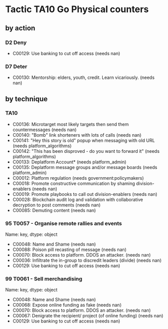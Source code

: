 # Tactic TA10 Go Physical counters

## by action


### D2 Deny
* C00129: Use banking to cut off access  (needs nan)

### D7 Deter
* C00130: Mentorship: elders, youth, credit. Learn vicariously. (needs nan)

## by technique


### TA10
* C00136: Microtarget most likely targets then send them countermessages (needs nan)
* C00140: "Bomb" link shorteners with lots of calls (needs nan)
* C00141: "Hey this story is old" popup when messaging with old URL (needs platform_algorithms)
* C00142: "This has been disproved - do you want to forward it" (needs platform_algorithms)
* C00133: Deplatform Account* (needs platform_admin)
* C00135: Deplatform message groups and/or message boards (needs platform_admin)
* C00012: Platform regulation (needs government:policymakers)
* C00018: Promote constructive communication by shaming division-enablers (needs nan)
* C00019: Promote playbooks to call out division-enablers (needs nan)
* C00028: Blockchain audit log and validation with collaborative decryption to post comments (needs nan)
* C00085: Demuting content (needs nan)

### 95    T0057 - Organise remote rallies and events
Name: key, dtype: object
* C00048: Name and Shame (needs nan)
* C00088: Poison pill recasting of message (needs nan)
* C00070: Block access to platform. DDOS an attacker. (needs nan)
* C00036: Infiltrate the in-group to discredit leaders (divide) (needs nan)
* C00129: Use banking to cut off access  (needs nan)

### 99    T0061 - Sell merchandising
Name: key, dtype: object
* C00048: Name and Shame (needs nan)
* C00068: Expose online funding as fake (needs nan)
* C00070: Block access to platform. DDOS an attacker. (needs nan)
* C00067: Denigrate the recipient/ project (of online funding) (needs nan)
* C00129: Use banking to cut off access  (needs nan)
